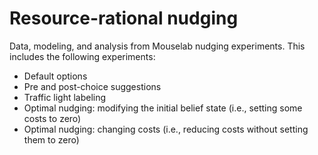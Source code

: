 # Resource-rational nudging

Data, modeling, and analysis from Mouselab nudging experiments. This includes the following experiments:

* Default options 
* Pre and post-choice suggestions
* Traffic light labeling
* Optimal nudging: modifying the initial belief state (i.e., setting some costs to zero)
* Optimal nudging: changing costs (i.e., reducing costs without setting them to zero)